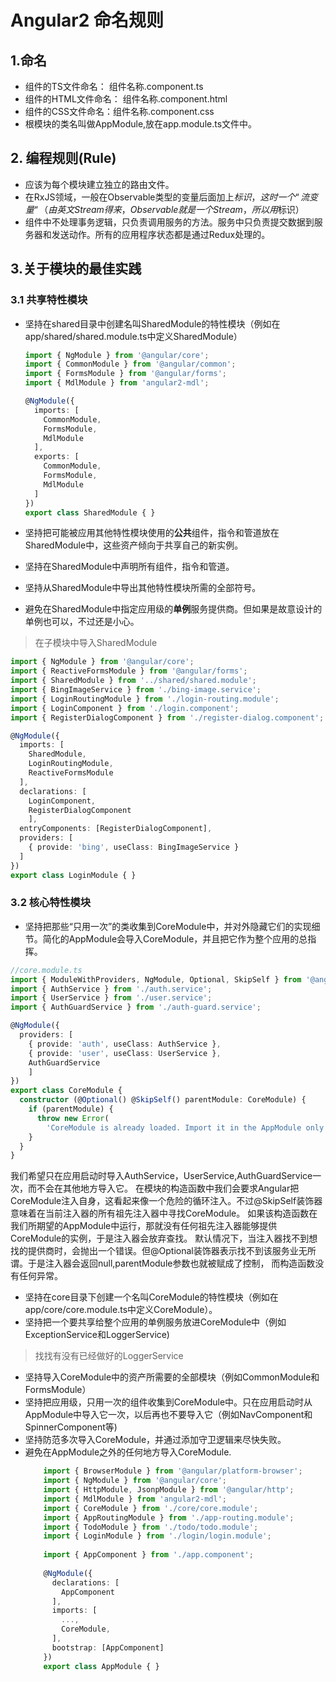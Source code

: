 # Angular2 命名规则

## 1.命名

* 组件的TS文件命名： 组件名称.component.ts
* 组件的HTML文件命名： 组件名称.component.html
* 组件的CSS文件命名：组件名称.component.css
* 根模块的类名叫做AppModule,放在app.module.ts文件中。

## 2. 编程规则(Rule)
* 应该为每个模块建立独立的路由文件。
* 在RxJS领域，一般在Observable类型的变量后面加上$标识，这时一个“流变量“（由英文Stream得来，Observable就是一个Stream，所以用$标识）
* 组件中不处理事务逻辑，只负责调用服务的方法。服务中只负责提交数据到服务器和发送动作。所有的应用程序状态都是通过Redux处理的。

## 3.关于模块的最佳实践
### 3.1 共享特性模块
* 坚持在shared目录中创建名叫SharedModule的特性模块（例如在app/shared/shared.module.ts中定义SharedModule）  

    ```typescript
    import { NgModule } from '@angular/core';
    import { CommonModule } from '@angular/common';
    import { FormsModule } from '@angular/forms';
    import { MdlModule } from 'angular2-mdl';
    
    @NgModule({
      imports: [
        CommonModule,
        FormsModule,
        MdlModule
      ],
      exports: [
        CommonModule,
        FormsModule,
        MdlModule
      ]
    })
    export class SharedModule { }
    ```
* 坚持把可能被应用其他特性模块使用的**公共**组件，指令和管道放在SharedModule中，这些资产倾向于共享自己的新实例。
* 坚持在SharedModule中声明所有组件，指令和管道。
* 坚持从SharedModule中导出其他特性模块所需的全部符号。
* 避免在SharedModule中指定应用级的**单例**服务提供商。但如果是故意设计的单例也可以，不过还是小心。
> 在子模块中导入SharedModule  

```typescript
import { NgModule } from '@angular/core';
import { ReactiveFormsModule } from '@angular/forms';
import { SharedModule } from '../shared/shared.module';
import { BingImageService } from './bing-image.service';
import { LoginRoutingModule } from './login-routing.module';
import { LoginComponent } from './login.component';
import { RegisterDialogComponent } from './register-dialog.component';

@NgModule({
  imports: [
    SharedModule,
    LoginRoutingModule,
    ReactiveFormsModule
  ],
  declarations: [
    LoginComponent,
    RegisterDialogComponent
    ],
  entryComponents: [RegisterDialogComponent],
  providers: [
    { provide: 'bing', useClass: BingImageService }
  ]
})
export class LoginModule { }


```

### 3.2 核心特性模块
* 坚持把那些“只用一次”的类收集到CoreModule中，并对外隐藏它们的实现细节。简化的AppModule会导入CoreModule，并且把它作为整个应用的总指挥。
```typescript
//core.module.ts
import { ModuleWithProviders, NgModule, Optional, SkipSelf } from '@angular/core';
import { AuthService } from './auth.service';
import { UserService } from './user.service';
import { AuthGuardService } from './auth-guard.service';

@NgModule({
  providers: [
    { provide: 'auth', useClass: AuthService },
    { provide: 'user', useClass: UserService },
    AuthGuardService
    ]
})
export class CoreModule {
  constructor (@Optional() @SkipSelf() parentModule: CoreModule) {
    if (parentModule) {
      throw new Error(
        'CoreModule is already loaded. Import it in the AppModule only');
    }
  }
}
```
 我们希望只在应用启动时导入AuthService，UserService,AuthGuardService一次，而不会在其他地方导入它。
 在模块的构造函数中我们会要求Angular把CoreModule注入自身，这看起来像一个危险的循环注入。不过@SkipSelf装饰器意味着在当前注入器的所有祖先注入器中寻找CoreModule。
 如果该构造函数在我们所期望的AppModule中运行，那就没有任何祖先注入器能够提供CoreModule的实例，于是注入器会放弃查找。
 默认情况下，当注入器找不到想找的提供商时，会抛出一个错误。但@Optional装饰器表示找不到该服务业无所谓。于是注入器会返回null,parentModule参数也就被赋成了控制，
 而构造函数没有任何异常。
 
 
* 坚持在core目录下创建一个名叫CoreModule的特性模块（例如在app/core/core.module.ts中定义CoreModule）。
* 坚持把一个要共享给整个应用的单例服务放进CoreModule中（例如ExceptionService和LoggerService)
> 找找有没有已经做好的LoggerService
* 坚持导入CoreModule中的资产所需要的全部模块（例如CommonModule和FormsModule）
* 坚持把应用级，只用一次的组件收集到CoreModule中。只在应用启动时从AppModule中导入它一次，以后再也不要导入它（例如NavComponent和SpinnerComponent等)
* 坚持防范多次导入CoreModule，并通过添加守卫逻辑来尽快失败。
* 避免在AppModule之外的任何地方导入CoreModule.
    ```typescript
        import { BrowserModule } from '@angular/platform-browser';
        import { NgModule } from '@angular/core';
        import { HttpModule, JsonpModule } from '@angular/http';
        import { MdlModule } from 'angular2-mdl';
        import { CoreModule } from './core/core.module';
        import { AppRoutingModule } from './app-routing.module';
        import { TodoModule } from './todo/todo.module';
        import { LoginModule } from './login/login.module';
        
        import { AppComponent } from './app.component';
        
        @NgModule({
          declarations: [
            AppComponent
          ],
          imports: [
            ...,
            CoreModule,
          ],
          bootstrap: [AppComponent]
        })
        export class AppModule { }

    ```
